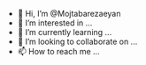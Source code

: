 - 👋 Hi, I’m @Mojtabarezaeyan
- 👀 I’m interested in ...
- 🌱 I’m currently learning ...
- 💞️ I’m looking to collaborate on ...
- 📫 How to reach me ...

<!---
Mojtabarezaeyan/Mojtabarezaeyan is a ✨ special ✨ repository because its `README.md` (this file) appears on your GitHub profile.
You can click the Preview link to take a look at your changes.
--->

